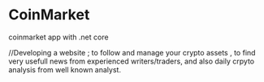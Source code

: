 # CoinMarket
coinmarket app with .net core

//Developing a website ; to follow and manage your crypto assets ,
 to find very usefull news from experienced writers/traders,
and also daily crpyto analysis from well known analyst.
